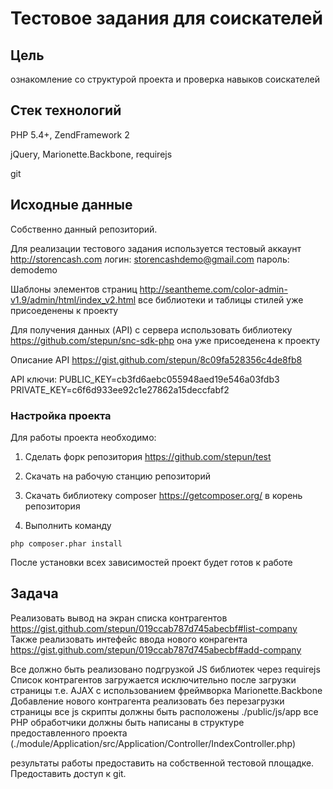 # Тестовое задания для соискателей

## Цель 
ознакомление со структурой проекта и проверка навыков соискателей

## Стек технологий
PHP 5.4+, ZendFramework 2

jQuery, Marionette.Backbone, requirejs

git

## Исходные данные
Собственно данный репозиторий.

Для реализации тестового задания используется тестовый аккаунт http://storencash.com 
логин: storencashdemo@gmail.com
пароль: demodemo

Шаблоны элементов страниц http://seantheme.com/color-admin-v1.9/admin/html/index_v2.html
все библиотеки и таблицы стилей уже присоеденены к проекту

Для получения данных (API) с сервера использовать библиотеку https://github.com/stepun/snc-sdk-php
она уже присоеденена к проекту

Описание API https://gist.github.com/stepun/8c09fa528356c4de8fb8

API ключи: 
PUBLIC_KEY=cb3fd6aebc055948aed19e546a03fdb3
PRIVATE_KEY=c6f6d933ee92c1e27862a15deccfabf2

### Настройка проекта
Для работы проекта необходимо:

1. Сделать форк репозитория https://github.com/stepun/test

2. Скачать на рабочую станцию репозиторий

3. Cкачать библиотеку composer https://getcomposer.org/ в корень репозитория

4. Выполнить команду
```
php composer.phar install
```
После установки всех зависимостей проект будет готов к работе

## Задача
Реализовать вывод на экран списка контрагентов https://gist.github.com/stepun/019ccab787d745abecbf#list-company
Также реализовать интефейс ввода нового конрагента https://gist.github.com/stepun/019ccab787d745abecbf#add-company

Все должно быть реализовано подгрузкой JS библиотек через requirejs
Список контрагентов загружается исключительно после загрузки страницы т.е. AJAX с использованием фреймворка Marionette.Backbone
Добавление нового контрагента реализовать без перезагрузки страницы
все js скрипты должны быть расположены ./public/js/app
все PHP обработчики должны быть написаны в структуре предоставленного проекта (./module/Application/src/Application/Controller/IndexController.php)

результаты работы предоставить на собственной тестовой площадке. Предоставить доступ к git.
